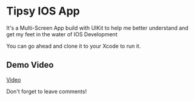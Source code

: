 
# Tipsy IOS App

It's a Multi-Screen App build with UIKit to help me better understand and get my feet in the water of IOS Development


You can go ahead and clone it to your Xcode to run it.
## Demo Video

[Video](https://www.linkedin.com/posts/fahmi-fahreza-791a531b0_iosappdevelopment-appdeveloper-achievements-activity-7053388922499837952-EXd9?utm_source=share&utm_medium=member_desktop)

Don't forget to leave comments!
